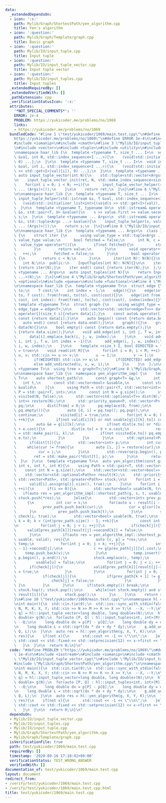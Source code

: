 ```yaml
---
data:
  _extendedDependsOn:
  - icon: ':x:'
    path: Mylib/Graph/ShortestPath/yen_algorithm.cpp
    title: Yen's algorithm
  - icon: ':question:'
    path: Mylib/Graph/Template/graph.cpp
    title: Basic graph
  - icon: ':question:'
    path: Mylib/IO/input_tuple.cpp
    title: Input tuple
  - icon: ':question:'
    path: Mylib/IO/input_tuple_vector.cpp
    title: Input tuple vector
  - icon: ':question:'
    path: Mylib/IO/input_tuples.cpp
    title: Input tuples
  _extendedRequiredBy: []
  _extendedVerifiedWith: []
  _pathExtension: cpp
  _verificationStatusIcon: ':x:'
  attributes:
    '*NOT_SPECIAL_COMMENTS*': ''
    ERROR: 1e-4
    PROBLEM: https://yukicoder.me/problems/no/1069
    links:
    - https://yukicoder.me/problems/no/1069
  bundledCode: "#line 1 \"test/yukicoder/1069/main.test.cpp\"\n#define PROBLEM \"\
    https://yukicoder.me/problems/no/1069\"\n#define ERROR 1e-4\n\n#include <iostream>\n\
    #include <iomanip>\n#include <cmath>\n#line 3 \"Mylib/IO/input_tuple_vector.cpp\"\
    \n#include <vector>\n#include <tuple>\n#include <utility>\n#include <initializer_list>\n\
    \nnamespace haar_lib {\n  template <typename T, size_t ... I>\n  void input_tuple_vector_init(T\
    \ &val, int N, std::index_sequence<I ...>){\n    (void)std::initializer_list<int>{(void(std::get<I>(val).resize(N)),\
    \ 0) ...};\n  }\n\n  template <typename T, size_t ... I>\n  void input_tuple_vector_helper(T\
    \ &val, int i, std::index_sequence<I ...>){\n    (void)std::initializer_list<int>{(void(std::cin\
    \ >> std::get<I>(val)[i]), 0) ...};\n  }\n\n  template <typename ... Args>\n \
    \ auto input_tuple_vector(int N){\n    std::tuple<std::vector<Args> ...> ret;\n\
    \n    input_tuple_vector_init(ret, N, std::make_index_sequence<sizeof ... (Args)>());\n\
    \    for(int i = 0; i < N; ++i){\n      input_tuple_vector_helper(ret, i, std::make_index_sequence<sizeof\
    \ ... (Args)>());\n    }\n\n    return ret;\n  }\n}\n#line 6 \"Mylib/IO/input_tuple.cpp\"\
    \n\nnamespace haar_lib {\n  template <typename T, size_t ... I>\n  static void\
    \ input_tuple_helper(std::istream &s, T &val, std::index_sequence<I ...>){\n \
    \   (void)std::initializer_list<int>{(void(s >> std::get<I>(val)), 0) ...};\n\
    \  }\n\n  template <typename T, typename U>\n  std::istream& operator>>(std::istream\
    \ &s, std::pair<T, U> &value){\n    s >> value.first >> value.second;\n    return\
    \ s;\n  }\n\n  template <typename ... Args>\n  std::istream& operator>>(std::istream\
    \ &s, std::tuple<Args ...> &value){\n    input_tuple_helper(s, value, std::make_index_sequence<sizeof\
    \ ... (Args)>());\n    return s;\n  }\n}\n#line 8 \"Mylib/IO/input_tuples.cpp\"\
    \n\nnamespace haar_lib {\n  template <typename ... Args>\n  class InputTuples\
    \ {\n    struct iter {\n      using value_type = std::tuple<Args ...>;\n     \
    \ value_type value;\n      bool fetched = false;\n      int N, c = 0;\n\n    \
    \  value_type operator*(){\n        if(not fetched){\n          std::cin >> value;\n\
    \        }\n        return value;\n      }\n\n      void operator++(){\n     \
    \   ++c;\n        fetched = false;\n      }\n\n      bool operator!=(iter &) const\
    \ {\n        return c < N;\n      }\n\n      iter(int N): N(N){}\n    };\n\n \
    \   int N;\n\n  public:\n    InputTuples(int N): N(N){}\n\n    iter begin() const\
    \ {return iter(N);}\n    iter end() const {return iter(N);}\n  };\n\n  template\
    \ <typename ... Args>\n  auto input_tuples(int N){\n    return InputTuples<Args\
    \ ...>(N);\n  }\n}\n#line 4 \"Mylib/Graph/ShortestPath/yen_algorithm.cpp\"\n#include\
    \ <optional>\n#include <queue>\n#include <functional>\n#line 4 \"Mylib/Graph/Template/graph.cpp\"\
    \n\nnamespace haar_lib {\n  template <typename T>\n  struct edge {\n    int from,\
    \ to;\n    T cost;\n    int index = -1;\n    edge(){}\n    edge(int from, int\
    \ to, T cost): from(from), to(to), cost(cost){}\n    edge(int from, int to, T\
    \ cost, int index): from(from), to(to), cost(cost), index(index){}\n  };\n\n \
    \ template <typename T>\n  struct graph {\n    using weight_type = T;\n    using\
    \ edge_type = edge<T>;\n\n    std::vector<std::vector<edge<T>>> data;\n\n    auto&\
    \ operator[](size_t i){return data[i];}\n    const auto& operator[](size_t i)\
    \ const {return data[i];}\n\n    auto begin() const {return data.begin();}\n \
    \   auto end() const {return data.end();}\n\n    graph(){}\n    graph(int N):\
    \ data(N){}\n\n    bool empty() const {return data.empty();}\n    int size() const\
    \ {return data.size();}\n\n    void add_edge(int i, int j, T w, int index = -1){\n\
    \      data[i].emplace_back(i, j, w, index);\n    }\n\n    void add_undirected(int\
    \ i, int j, T w, int index = -1){\n      add_edge(i, j, w, index);\n      add_edge(j,\
    \ i, w, index);\n    }\n\n    template <size_t I, bool DIRECTED = true, bool WEIGHTED\
    \ = true>\n    void read(int M){\n      for(int i = 0; i < M; ++i){\n        int\
    \ u, v; std::cin >> u >> v;\n        u -= I;\n        v -= I;\n        T w = 1;\n\
    \        if(WEIGHTED) std::cin >> w;\n        if(DIRECTED) add_edge(u, v, w, i);\n\
    \        else add_undirected(u, v, w, i);\n      }\n    }\n  };\n\n  template\
    \ <typename T>\n  using tree = graph<T>;\n}\n#line 8 \"Mylib/Graph/ShortestPath/yen_algorithm.cpp\"\
    \n\nnamespace haar_lib {\n  namespace yen_algorithm_impl {\n    template <typename\
    \ T>\n    auto shortest_path(\n      const graph<T> &g,\n      int from,\n   \
    \   int t,\n      const std::vector<bool> &usable,\n      const std::vector<std::vector<bool>>\
    \ &valid\n    ){\n      using Path = std::pair<T, std::vector<int>>;\n      using\
    \ P = std::pair<T, int>;\n\n      const int N = g.size();\n      std::vector<bool>\
    \ visited(N, false);\n      std::vector<std::optional<T>> dist(N);\n      std::vector<std::pair<int,\
    \ int>> restore(N);\n\n      std::priority_queue<P, std::vector<P>, std::greater<P>>\
    \ pq;\n\n      dist[from] = 0;\n      pq.emplace(0, from);\n\n      while(not\
    \ pq.empty()){\n        auto [d, i] = pq.top(); pq.pop();\n\n        if(visited[i])\
    \ continue;\n        visited[i] = true;\n\n        for(int k = 0; k < (int)g[i].size();\
    \ ++k){\n          if(not valid[i][k] or not usable[g[i][k].to]) continue;\n \
    \         auto &e = g[i][k];\n\n          if(not dist[e.to] or *dist[e.to] > d\
    \ + e.cost){\n            dist[e.to] = d + e.cost;\n            restore[e.to]\
    \ = std::make_pair(i, k);\n            if(not visited[e.to]) pq.emplace(*dist[e.to],\
    \ e.to);\n          }\n        }\n      }\n\n      std::optional<Path> ret;\n\n\
    \      if(dist[t]){\n        std::vector<int> p;\n\n        int cur = t;\n   \
    \     while(cur != from){\n          auto [i, j] = restore[cur];\n          p.push_back(j);\n\
    \          cur = i;\n        }\n\n        std::reverse(p.begin(), p.end());\n\n\
    \        ret = std::make_pair(*dist[t], p);\n      }\n\n      return ret;\n  \
    \  }\n  }\n\n  template <typename T>\n  auto yen_algorithm(const graph<T> &g,\
    \ int s, int t, int K){\n    using Path = std::pair<T, std::vector<int>>;\n\n\
    \    const int N = g.size();\n\n    std::vector<std::vector<bool>> valid(N);\n\
    \    std::vector<std::optional<Path>> result(K);\n    std::priority_queue<Path,\
    \ std::vector<Path>, std::greater<Path>> stock;\n\n    for(int i = 0; i < N; ++i){\n\
    \      valid[i].assign(g[i].size(), true);\n    }\n\n    for(int i = 0; i < K;\
    \ ++i){\n      if(i == 0){\n        std::vector<bool> usable(N, true);\n     \
    \   if(auto res = yen_algorithm_impl::shortest_path(g, s, t, usable, valid); res)\
    \ stock.push(*res);\n      }else{\n        std::vector<int> prev_path;\n\n   \
    \     {\n          int cur = s;\n          for(auto u : result[i - 1]->second){\n\
    \            prev_path.push_back(cur);\n            cur = g[cur][u].to;\n    \
    \      }\n          prev_path.push_back(t);\n        }\n\n        std::vector<bool>\
    \ check(i, true);\n        std::vector<bool> usable(N, true);\n\n        for(int\
    \ k = 0; k < (int)prev_path.size() - 1; ++k){\n          const int u = prev_path[k];\n\
    \n          for(int j = 0; j < i; ++j){\n            if(check[j]){\n         \
    \     valid[prev_path[k]][result[j]->second[k]] = false;\n            }\n    \
    \      }\n\n          if(auto res = yen_algorithm_impl::shortest_path(g, u, t,\
    \ usable, valid); res){\n            auto [c, p] = *res;\n\n            std::vector<int>\
    \ temp;\n            for(int j = 0; j < k; ++j){\n              int v = result[i\
    \ - 1]->second[j];\n\n              c += g[prev_path[j]][v].cost;\n          \
    \    temp.push_back(v);\n            }\n\n            temp.insert(temp.end(),\
    \ p.begin(), p.end());\n            stock.emplace(c, temp);\n          }\n\n \
    \         usable[u] = false;\n\n          for(int j = 0; j < i; ++j){\n      \
    \      if(check[j]){\n              valid[prev_path[k]][result[j]->second[k]]\
    \ = true;\n            }\n          }\n\n          for(int j = 0; j < i; ++j){\n\
    \            if(check[j]){\n              if(prev_path[k + 1] != g[prev_path[k]][result[j]->second[k]].to){\n\
    \                check[j] = false;\n              }\n            }\n         \
    \ }\n        }\n      }\n\n      if(stock.empty()) break;\n\n      result[i] =\
    \ stock.top(); stock.pop();\n\n      while(not stock.empty() and stock.top() ==\
    \ result[i]){\n        stock.pop();\n      }\n    }\n\n    return result;\n  }\n\
    }\n#line 10 \"test/yukicoder/1069/main.test.cpp\"\n\nnamespace hl = haar_lib;\n\
    \nint main(){\n  std::cin.tie(0);\n  std::ios::sync_with_stdio(false);\n\n  int\
    \ N, M, K, X, Y; std::cin >> N >> M >> K >> X >> Y;\n  --X, --Y;\n\n  auto [p,\
    \ q] = hl::input_tuple_vector<long double, long double>(N);\n\n  hl::graph<long\
    \ double> g(N);\n  for(auto [P, Q] : hl::input_tuples<int, int>(M)){\n    --P,\
    \ --Q;\n\n    long double dx = p[P] - p[Q];\n    long double dy = q[P] - q[Q];\n\
    \n    long double L = std::sqrt(dx * dx + dy * dy);\n\n    g.add_undirected(P,\
    \ Q, L);\n  }\n\n  auto res = hl::yen_algorithm(g, X, Y, K);\n\n  for(auto x :\
    \ res){\n    if(not x){\n      std::cout << -1 << \"\\n\";\n    }else{\n     \
    \ std::cout << std::fixed << std::setprecision(12) << x->first << \"\\n\";\n \
    \   }\n  }\n\n  return 0;\n}\n"
  code: "#define PROBLEM \"https://yukicoder.me/problems/no/1069\"\n#define ERROR\
    \ 1e-4\n\n#include <iostream>\n#include <iomanip>\n#include <cmath>\n#include\
    \ \"Mylib/IO/input_tuple_vector.cpp\"\n#include \"Mylib/IO/input_tuples.cpp\"\n\
    #include \"Mylib/Graph/ShortestPath/yen_algorithm.cpp\"\n\nnamespace hl = haar_lib;\n\
    \nint main(){\n  std::cin.tie(0);\n  std::ios::sync_with_stdio(false);\n\n  int\
    \ N, M, K, X, Y; std::cin >> N >> M >> K >> X >> Y;\n  --X, --Y;\n\n  auto [p,\
    \ q] = hl::input_tuple_vector<long double, long double>(N);\n\n  hl::graph<long\
    \ double> g(N);\n  for(auto [P, Q] : hl::input_tuples<int, int>(M)){\n    --P,\
    \ --Q;\n\n    long double dx = p[P] - p[Q];\n    long double dy = q[P] - q[Q];\n\
    \n    long double L = std::sqrt(dx * dx + dy * dy);\n\n    g.add_undirected(P,\
    \ Q, L);\n  }\n\n  auto res = hl::yen_algorithm(g, X, Y, K);\n\n  for(auto x :\
    \ res){\n    if(not x){\n      std::cout << -1 << \"\\n\";\n    }else{\n     \
    \ std::cout << std::fixed << std::setprecision(12) << x->first << \"\\n\";\n \
    \   }\n  }\n\n  return 0;\n}\n"
  dependsOn:
  - Mylib/IO/input_tuple_vector.cpp
  - Mylib/IO/input_tuples.cpp
  - Mylib/IO/input_tuple.cpp
  - Mylib/Graph/ShortestPath/yen_algorithm.cpp
  - Mylib/Graph/Template/graph.cpp
  isVerificationFile: true
  path: test/yukicoder/1069/main.test.cpp
  requiredBy: []
  timestamp: '2020-09-16 17:10:42+09:00'
  verificationStatus: TEST_WRONG_ANSWER
  verifiedWith: []
documentation_of: test/yukicoder/1069/main.test.cpp
layout: document
redirect_from:
- /verify/test/yukicoder/1069/main.test.cpp
- /verify/test/yukicoder/1069/main.test.cpp.html
title: test/yukicoder/1069/main.test.cpp
---
```

